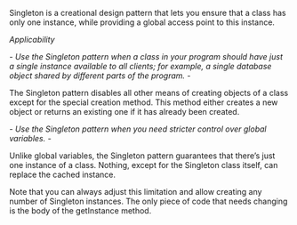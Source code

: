 Singleton is a creational design pattern that lets you ensure that a class has only one instance, while providing a global access point to this instance.

*Applicability* 

*- Use the Singleton pattern when a class in your program should have just a single instance available to all clients; for example, a single database object shared by different parts of the program. -*

 The Singleton pattern disables all other means of creating objects of a class except for the special creation method. This method either creates a new object or returns an existing one if it has already been created.

*- Use the Singleton pattern when you need stricter control over global variables. -*

 Unlike global variables, the Singleton pattern guarantees that there’s just one instance of a class. Nothing, except for the Singleton class itself, can replace the cached instance.

Note that you can always adjust this limitation and allow creating any number of Singleton instances. The only piece of code that needs changing is the body of the getInstance method.

